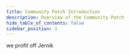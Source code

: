 ```yaml
---
title: Community Patch Introduction
description: Overview of the Community Patch
hide_table_of_contents: false
sidebar_position: 1
---
```


we profit off Jernik
